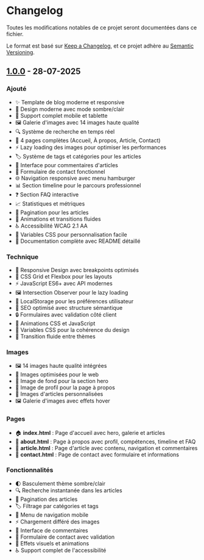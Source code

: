 # Changelog

Toutes les modifications notables de ce projet seront documentées dans ce fichier.

Le format est basé sur [Keep a Changelog](https://keepachangelog.com/fr/1.0.0/),
et ce projet adhère au [Semantic Versioning](https://semver.org/spec/v2.0.0.html).

## [1.0.0] - 28-07-2025

### Ajouté
- ✨ Template de blog moderne et responsive
- 🎨 Design moderne avec mode sombre/clair
- 📱 Support complet mobile et tablette
- 🖼️ Galerie d'images avec 14 images haute qualité
- 🔍 Système de recherche en temps réel
- 📄 4 pages complètes (Accueil, À propos, Article, Contact)
- ⚡ Lazy loading des images pour optimiser les performances
- 🏷️ Système de tags et catégories pour les articles
- 💬 Interface pour commentaires d'articles
- 📧 Formulaire de contact fonctionnel
- 🌐 Navigation responsive avec menu hamburger
- 📊 Section timeline pour le parcours professionnel
- ❓ Section FAQ interactive
- 📈 Statistiques et métriques
- 🎯 Pagination pour les articles
- 🎪 Animations et transitions fluides
- ♿ Accessibilité WCAG 2.1 AA
- 🔧 Variables CSS pour personnalisation facile
- 📖 Documentation complète avec README détaillé

### Technique
- 📱 Responsive Design avec breakpoints optimisés
- 🎨 CSS Grid et Flexbox pour les layouts
- ⚡ JavaScript ES6+ avec API modernes
- 🖼️ Intersection Observer pour le lazy loading
- 💾 LocalStorage pour les préférences utilisateur
- 🎯 SEO optimisé avec structure sémantique
- 🔒 Formulaires avec validation côté client
- 🎪 Animations CSS et JavaScript
- 📏 Variables CSS pour la cohérence du design
- 🔄 Transition fluide entre thèmes

### Images
- 🖼️ 14 images haute qualité intégrées
- 📸 Images optimisées pour le web
- 🎨 Image de fond pour la section hero
- 👤 Image de profil pour la page à propos
- 📰 Images d'articles personnalisées
- 🖼️ Galerie d'images avec effets hover

### Pages
- 🏠 **index.html** : Page d'accueil avec hero, galerie et articles
- 👤 **about.html** : Page à propos avec profil, compétences, timeline et FAQ
- 📰 **article.html** : Page d'article avec contenu, navigation et commentaires
- 📧 **contact.html** : Page de contact avec formulaire et informations

### Fonctionnalités
- 🌓 Basculement thème sombre/clair
- 🔍 Recherche instantanée dans les articles
- 📄 Pagination des articles
- 🏷️ Filtrage par catégories et tags
- 📱 Menu de navigation mobile
- ⚡ Chargement différé des images
- 💬 Interface de commentaires
- 📧 Formulaire de contact avec validation
- 🎪 Effets visuels et animations
- ♿ Support complet de l'accessibilité

[1.0.0]: https://github.com/espero-soft/blog_template/releases/tag/v1.0.0
